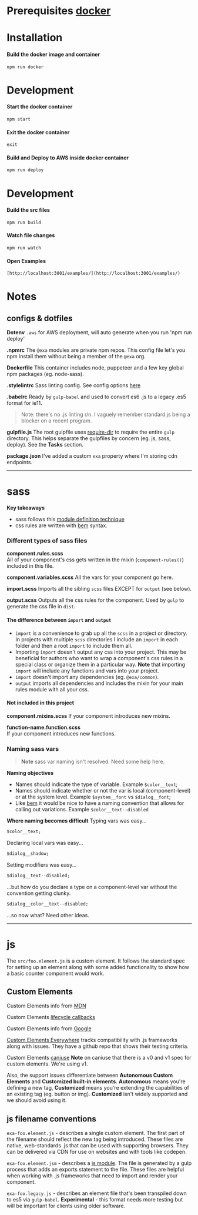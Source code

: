 # Prerequisites [docker](https://store.docker.com/editions/community/docker-ce-desktop-mac)

# Installation
#### Build the docker image and container
```
npm run docker
```

# Development
#### Start the docker container
```
npm start
```

#### Exit the docker container
```
exit
```

#### Build and Deploy to AWS inside docker container
```
npm run deploy
```


# Development
#### Build the src files
```
npm run build
```

#### Watch file changes
```
npm run watch
```

#### Open Examples
```
[http://localhost:3001/examples/](http://localhost:3001/examples/)
```


# Notes

## configs &amp; dotfiles

**Dotenv**
`.aws`
for AWS deployment, will auto generate when you run 'npm run deploy'

**.npmrc**
The `@exa` modules are private npm repos. This config file let's you npm install them without being a member of the `@exa` org.

**Dockerfile**
This container includes node, puppeteer and a few key global npm packages (eg. node-sass).

**.stylelintrc**
Sass linting config. See config options [here](https://stylelint.io/)

**.babelrc**
Ready by `gulp-babel` and used to convert es6 .js to a legacy .es5 format for ie11.

> Note: there's no .js linting r/n. I vaguely remember standard.js being a blocker on a recent program.

**gulpfile.js**
The root gulpfile uses [require-dir](https://www.npmjs.com/package/require-dir) to require the entire `gulp` directory. This helps separate the gulpfiles by concern (eg. js, sass, deploy). See the **Tasks** section.

**package.json**
I've added a custom `exa` property where I'm storing cdn endpoints.

---

# sass

**Key takeaways**
* sass follows this [module definition technique](http://thesassway.com/intermediate/a-standard-module-definition-for-sass)
* css rules are written with [bem](http://getbem.com/introduction/) syntax.

### Different types of sass files

**component.rules.scss**  
All of your component's css gets written in the mixin (`component-rules()`) included in this file.

**component.variables.scss**
All the vars for your component go here.

**import.scss**
Imports all the sibling `scss` files EXCEPT for `output` (see below).

**output.scss**
Outputs all the css rules for the component. Used by `gulp` to generate the css file in `dist`.

#### The difference between `import` and `output`

* `import` is a convenience to grab up all the `scss` in a project or directory. In projects with multiple `scss` directories I include an `import` in each folder and then a root `import` to include them all.  
* Importing `import` doesn't output any css into your project. This may be beneficial for authors who want to wrap a component's css rules in a special class or organize them in a particular way. **Note** that importing `import` will include any functions and vars into your project.
* `import` doesn't import any dependencies (eg. `@exa/common`).
* `output` imports all dependencies and includes the mixin for your main rules module with all your css.

#### Not included in this project
**component.mixins.scss**
If your component introduces new mixins.

**function-name.function.scss**  
If your component introduces new functions.

### Naming sass vars

> **Note** sass var naming isn't resolved. Need some help here.

**Naming objectives**
* Names should indicate the type of variable. Example `$color__text`;
* Names should indicate whether or not the var is local (component-level) or at the system level. Example `$system__font` vs `$dialog__font`;
* Like [bem](http://getbem.com/introduction/) it would be nice to have a naming convention that allows for calling out variations. Example `$color__text--disabled`

**Where naming becomes difficult**
Typing vars was easy...

```sass
$color__text;
```

Declaring local vars was easy...

```sass
$dialog__shadow;
```

Setting modifiers was easy...

```sass
$dialog__text--disabled;
```

...but how do you declare a type on a component-level var without the convention getting clunky.

```sass
$dialog__color__text--disabled;
```

...so now what? Need other ideas.

---

# js

The `src/foo.element.js` is a custom element. It follows the standard spec for setting up an element along with some added functionality to show how a basic counter component would work.

## Custom Elements

Custom Elements info from [MDN](https://developer.mozilla.org/en-US/docs/Web/Web_Components/Using_custom_elements)

Custom Elements [lifecycle callbacks](https://developer.mozilla.org/en-US/docs/Web/Web_Components/Using_custom_elements#Using_the_lifecycle_callbacks)

Custom Elements info from [Google](https://developers.google.com/web/fundamentals/web-components/customelements)

[Custom Elements Everywhere](https://custom-elements-everywhere.com/) tracks compatibility with .js frameworks along with issues. They have a github repo that shows their testing criteria.

Custom Elements [caniuse](https://caniuse.com/#search=custom%20elements) **Note** on caniuse that there is a v0 and v1 spec for custom elements. We're using v1.

Also, the support issues differentiate between **Autonomous Custom Elements** and **Customized built-in elements**. **Autonomous** means you're defining a new tag, **Customized** means you're extending the capabilities of an existing tag (eg. button or img). **Customized** isn't widely supported and we should avoid using it.

## js filename conventions

`exa-foo.element.js` - describes a single custom element. The first part of the filename should reflect the new tag being introduced. These files are native, web-standards .js that can be used with supporting browsers. They can be delivered via CDN for use on websites and with tools like codepen.

`exa-foo.element.jsm` - describes a [js module](https://developers.google.com/web/fundamentals/primers/modules). The file is generated by a gulp process that adds an exports statement to the file. These files are helpful when working with .js frameworks that need to import and render your component.

`exa-foo.legacy.js` - describes an element file that's been transpiled down to es5 via `gulp-babel`. **Experimental** - this format needs more testing but will be important for clients using older software.
